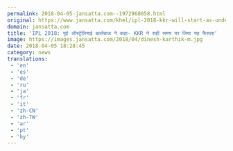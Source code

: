 ```yaml
---
permalink: 2018-04-05-jansatta.com--1972968058.html
original: https://www.jansatta.com/khel/ipl-2018-kkr-will-start-as-underdogs-against-rcb-says-simon-katich/622843/
domain: jansatta.com
title: 'IPL 2018: पूर्व ऑस्ट्रेलियाई बल्लेबाज ने कहा- KKR ने सही समय पर लिया यह फैसला'
image: https://images.jansatta.com/2018/04/dinesh-karthik-m.jpg
date: 2018-04-05 18:28:45
category: news
translations: 
 - 'en'
 - 'es'
 - 'de'
 - 'ru'
 - 'ja'
 - 'fr'
 - 'it'
 - 'zh-CN'
 - 'zh-TW'
 - 'ar'
 - 'pt'
 - 'hy'
---
```


